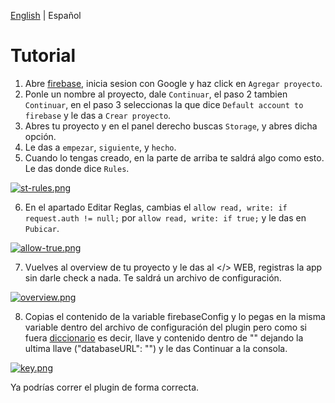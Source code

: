 [English](key_tuto.md) | Español

# Tutorial

1. Abre [firebase](https://console.firebase.google.com/u/0/), inicia sesion con Google y haz click en `Agregar proyecto`.
2. Ponle un nombre al proyecto, dale `Continuar`, el paso 2 tambien `Continuar`, en el paso 3 seleccionas la que dice `Default account to firebase` y le das a `Crear proyecto`.
3. Abres tu proyecto y en el panel derecho buscas `Storage`, y abres dicha opción.
4. Le das a `empezar`, `siguiente`, y `hecho`. 
5. Cuando lo tengas creado, en la parte de arriba te saldrá algo como esto. Le das donde dice `Rules`.

[![st-rules.png](https://i.postimg.cc/3r9Rp1qc/st-rules.png)](https://postimg.cc/w3ygYXgX)

6. En el apartado Editar Reglas, cambias el `allow read, write: if request.auth != null;` por `allow read, write: if true;` y le das en `Pubicar`.

[![allow-true.png](https://i.postimg.cc/VLpzBVWD/allow-true.png)](https://postimg.cc/qzcfpQY3)

7. Vuelves al overview de tu proyecto y le das al </> WEB, registras la app sin darle check a nada. Te saldrá un archivo de configuración.

[![overview.png](https://i.postimg.cc/9Xk6vqwf/overview.png)](https://postimg.cc/w3h4NMVK)

8. Copias el contenido de la variable firebaseConfig y lo pegas en la misma variable dentro del archivo de configuración del plugin pero como si fuera [diccionario](https://youtube.com/clip/Ugkxc8d-DNlt49jpA5VZ0sw9pmpYBv2ZX1xx) es decir, llave y contenido dentro de "" dejando la ultima llave ("databaseURL": "") y le das Continuar a la consola.

[![key.png](https://i.postimg.cc/76jyMCgb/key.png)](https://postimg.cc/G8PNbmg1)

Ya podrías correr el plugin de forma correcta.
